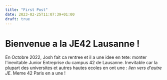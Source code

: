 ```yaml
---
title: "First Post"
date: 2023-02-25T11:07:39+01:00
draft: true
---
```


# Bienvenue a la JE42 Lausanne !

En Octobre 2022, Josh fait ca rentree et il a une idee en tete: monter l'inevitable Junior Entreprise du campus 42 de Lausanne. Inevitable car la plupart des universites et autres hautes ecoles en ont une : _lien vers d'autre JE_. Meme 42 Paris en a une !

